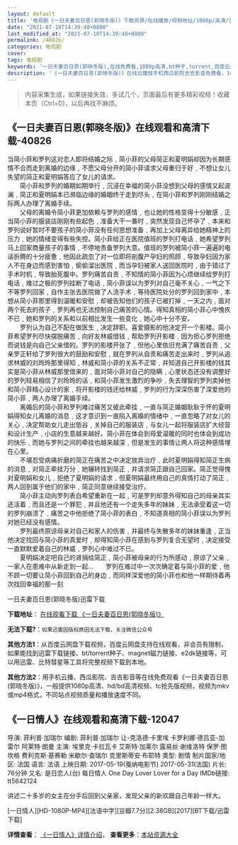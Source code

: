 ```yaml
---
layout: default
title: '电视剧《一日夫妻百日恩(郭晓冬版)》下载资源/在线播放/视频地址/1080p/高清/蓝光'
date: "2021-07-10T14:39:48+0800"
last_modified_at: "2021-07-10T14:39:48+0800"
permalink: /40826/
categories: 电视剧
cover:
tags: 电视剧
keywords: '一日夫妻百日恩(郭晓冬版),在线免费看,1080p高清,bt种子,torrent,百度云盘,magnet,磁力链,迅雷下载资源'
description: '《一日夫妻百日恩(郭晓冬版)》在线云播放手机西瓜影院吉吉影音免费看，1080p高清bd/hd未删减完整版和tc抢先枪版，mkv/mp4格式，附带bt/torrent种子、magnet/磁力链、百度云盘、网盘资源迅雷下载链接'
---
```


>内容采集生成，如果链接失效，多试几个，页面最后有更多精彩视频！收藏本页（Ctrl+D)，以后再找不麻烦。


## 《一日夫妻百日恩(郭晓冬版)》在线观看和高清下载-40826

当简小菲和罗列这对恋人即将结婚之际﹐简小菲的父母简正和夏明娟却因为长期感情不合而走到离婚的边缘﹐不愿父母分开的简小菲请求父母重归于好﹐不想让女儿失望的简正和夏明娟答应了女儿的请求。<br />　　简小菲和罗列的婚期如期举行﹐沉浸在幸福的简小菲没想到父母的感情又起波澜﹐简正和夏明娟本已濒临边缘的婚姻终于走到尽头﹐在简小菲和罗列刚刚结婚之际两人办理了离婚手续。<br />　　父母的离婚令简小菲更加依赖与罗列的感情﹐也让她的性格变得十分敏感﹐正当简小菲的服装店刚刚有些起色﹐准备大干一番时﹐突然发现自己怀孕了﹐本来和罗列说好暂时不要孩子的简小菲没有任何思想准备﹐再加上父母离异给她精神上的压力﹐她的情绪变得有些失控。简小菲给正在医院值班的罗列打电话﹐她希望罗列马上回家商量孩子的事情﹐不停地责备罗列大意。值班的罗列被简小菲一遍遍的电话折腾的十分疲惫﹐他因此疏忽了对一位即将剖腹产孕妇的照顾﹐导致孕妇因为家人不在身边而感到害怕﹐偷偷溜出医院﹐而当孕妇被家人送回医院时﹐由于错过了手术时机﹐导致胎死腹中。罗列痛苦自责﹐不知情的简小菲因为心烦继续给罗列打电话﹐难过之极的罗列挂断了电话﹐简小菲误以为罗列对自己毫不关心﹐一气之下不等罗列回家﹐自作主张去医院做了人流手术﹐等待医院处分的罗列回到家中﹐本想从简小菲那里得到温暖和安慰﹐却被告知他们的孩子已被打掉﹐一天之内﹐面对两个死去的孩子﹐罗列再也无法控制自己痛苦的心情。得知真相的简小菲心中愧疚不已﹐她和罗列的关系和以前相比发生一些变化﹐她心中十分不安。<br />　　罗列认为自己不配在做医生﹐决定辞职。喜爱摄影的他决定开一个影楼。简小菲希望罗列尽快摆脱痛苦﹐向好友林威借钱﹐帮助罗列开影楼﹐因为担心罗列拒绝而说钱是向自己父亲借的。罗列的影楼开张了﹐但他心里依旧充满了痛苦自责﹐父亲罗正轩给了罗列很大的鼓励和安慰﹐就在罗列从自责和痛苦走出来时﹐罗列从追求林威的刘玲玲那里得知﹐林威和简小菲的关系不正常﹐并知道自己开影楼的钱其实是简小菲从林威那里借来的﹐面对简小菲对自己的隐瞒﹐心里状态还没有调整好的罗列轻易相信了刘玲玲的话﹐和简小菲发生激烈的争吵﹐失去理智的罗列卖掉他和简小菲精心设计的家﹐将开影楼的钱还给林威﹐罗列的行为深深伤害了深爱他的简小菲﹐两人办理了离婚手续。<br />　　离婚后的简小菲和罗列难过痛苦又彼此牵挂﹐一直与简正婚姻耿耿于怀的夏明娟得知女儿离婚的消息﹐这才意识到一直陷入离婚的情绪中﹐一直忽略了对女儿的关心﹐决定帮助女儿走出低谷﹐关掉自己的服装店﹐与女儿一起将服装店扩大经营和设计生产﹐小店的生意越来越好。简小菲在体会到母爱温暖的同时也体会到成功的快乐﹐而她与罗列之间的牵挂也越来越深﹐但是发生的事情让两人将这种感情埋在心里。<br />　　不堪忍受病痛折磨的简正在痛苦之中决定放弃治疗﹐此时夏明娟得知简正生病的消息﹐对简正牵挂万分﹐她辗转找到简正﹐并请求简正跟自己回家。简正觉得愧对夏明娟和女儿﹐拒绝了夏明娟的请求﹐但夏明娟最终用自己的真情打动了简正﹐两人回到属于他们的家中﹐简正同意继续接受治疗。<br />　　简小菲主动向罗列表白希望重新在一起﹐可是罗列却意外得知自己的母亲其实还活着﹐而且还是一个罪犯﹐并且他还有一个走失多年的妹妹﹐无法承受着这一切的罗列崩溃了﹐痛苦之中他拒绝了简小菲的表白﹐不知道真相的简小菲误以为罗列对她已经没有感情。<br />　　罗列最终原谅母亲对自己和家人的伤害﹐并最终与失散多年的妹妹重逢﹐正当他决定找回与简小菲的真爱时﹐却得知简小菲在感到与罗列复合无望时﹐决定接受一直默默爱着自己的林威﹐罗列心中难过不已。<br />　　夏明娟决定吧自己的肾捐给简正﹐简小菲被母亲的行为所感动﹐原谅了父亲﹐一家人在患难中从新走到一起&hellip;　　罗列在难过中一次次确定着与简小菲的爱﹐他不顾一切要让简小菲回到自己的身边﹐而同样深爱他的简小菲也和他一样期待着再次找回幸福的那一刻


一日夫妻百日恩(郭晓冬版)迅雷下载

**下载地址**： [在线观看下载 《一日夫妻百日恩(郭晓冬版)》](https://www.993dy.com//vod-detail-id-11511.html) 


**无法下载?**：`如果迅雷因版权原因无法下载，关注微信公众号 `

**其他方法1**：从百度云网盘下载视频，百度云网盘支持在线观看，非会员有限制，如果能找到迅雷下载链接、bt/torrent种子、magnet磁力链接、e2dk链接等，可以用迅雷、比特彗星等工具将完整视频下载到本地。

**其他方法2**：用手机云播、西瓜影院、吉吉影音等在线免费观看《一日夫妻百日恩(郭晓冬版)》，一般提供1080p高清、hd/bd高清视频、tc抢先版视频，视频为mkv或mp4格式，不同站点视频质量和播放速度不同。


## 《一日情人》在线观看和高清下载-12047

导演: 菲利普·加瑞尔 编剧: 菲利普·加瑞尔 让-克洛德·卡里埃 卡罗利娜·德吕亚-加雷尔 阿莱特·朗曼 主演: 埃里克·卡拉瓦卡 艾斯特·加莱尔 露易丝·谢维洛特 保罗·图坎格 费利克斯·基赛勒 米歇尔·查瑞尔 克里斯蒂安·布耶特 类型: 剧情 制片国家/地区: 法国 语言: 法语 上映日期: 2017-05-19(戛纳电影节) 2017-05-31(法国) 片长: 76分钟 又名: 是日恋人(台) 每日情人 One Day Lover Lover for a Day IMDb链接: tt5642124

讲述二十多岁的女主在分手后回到父亲家，发现父亲的新欢跟自己年龄一样大。


[一日情人][HD-1080P-MP4][法语中字][豆瓣7.7分][2.38GB][2017][BT下载/迅雷下载]

**详情查看**： [《一日情人》详情介绍](/movie/12047/)， **查看更多**：[本站资源大全](/movie/t/all/)

